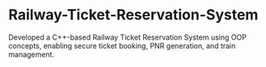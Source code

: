 # Railway-Ticket-Reservation-System
Developed a C++-based Railway Ticket Reservation System using OOP concepts, enabling secure ticket booking, PNR generation, and train management.
